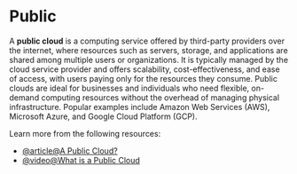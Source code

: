 # Public

A **public cloud** is a computing service offered by third-party providers over the internet, where resources such as servers, storage, and applications are shared among multiple users or organizations. It is typically managed by the cloud service provider and offers scalability, cost-effectiveness, and ease of access, with users paying only for the resources they consume. Public clouds are ideal for businesses and individuals who need flexible, on-demand computing resources without the overhead of managing physical infrastructure. Popular examples include Amazon Web Services (AWS), Microsoft Azure, and Google Cloud Platform (GCP).

Learn more from the following resources:

- [@article@A Public Cloud?](https://azure.microsoft.com/en-gb/resources/cloud-computing-dictionary/what-is-a-public-cloud)
- [@video@What is a Public Cloud](https://www.youtube.com/watch?v=KaCyfQ7luVY)
